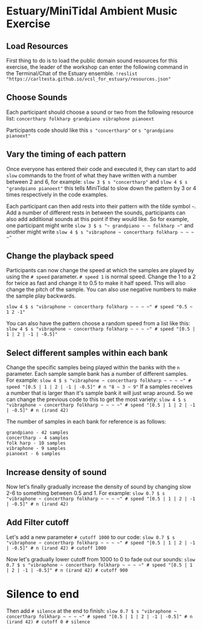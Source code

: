 # Estuary/MiniTidal Ambient Music Exercise

## Load Resources
First thing to do is to load the public domain sound resources for this exercise, the leader of the workshop can enter the following command in the Terminal/Chat of the Estuary ensemble. ```!reslist "https://carltesta.github.io/vcsl_for_estuary/resources.json"```

## Choose Sounds
Each participant should choose a sound or two from the following resource list: `concertharp folkharp grandpiano vibraphone pianoext` 

Participants code should like this `s "concertharp"` or `s "grandpiano pianoext"`

## Vary the timing of each pattern

Once everyone has entered their code and executed it, they can start to add `slow` commands to the front of what they have written with a number between 2 and 6, for example: `slow 3 $ s "concertharp"` and `slow 4 $ s "grandpiano pianoext"` this tells MiniTidal to slow down the pattern by 3 or 4 times respectively in the code examples.

Each participant can then add rests into their pattern with the tilde symbol `~`. Add a number of different rests in between the sounds, participants can also add additional sounds at this point if they would like. So for example, one participant might write ```slow 3 $ s "~ grandpiano ~ ~ folkharp ~"``` and another might write ```slow 4 $ s "vibraphone ~ concertharp folkharp ~ ~ ~ ~"```

## Change the playback speed 

Participants can now change the speed at which the samples are played by using the `# speed` parameter. `# speed 1` is normal speed. Change the 1 to a 2 for twice as fast and change it to 0.5 to make it half speed. This will also change the pitch of the sample. You can also use negative numbers to make the sample play backwards.

`slow 4 $ s "vibraphone ~ concertharp folkharp ~ ~ ~ ~" # speed "0.5 ~ 1 2 -1"` 

You can also have the pattern choose a random speed from a list like this: `slow 4 $ s "vibraphone ~ concertharp folkharp ~ ~ ~ ~" # speed "[0.5 | 1 | 2 | -1 | -0.5]"`

## Select different samples within each bank

Change the specific samples being played within the banks with the `n` parameter. Each sample sample bank has a number of different samples. For example: `slow 4 $ s "vibraphone ~ concertharp folkharp ~ ~ ~ ~" # speed "[0.5 | 1 | 2 | -1 | -0.5]" # n "8 ~ 3 ~ 9"` If a samples receives a number that is larger than it's sample bank it will just wrap around. So we can change the previous code to this to get the most variety: `slow 4 $ s "vibraphone ~ concertharp folkharp ~ ~ ~ ~" # speed "[0.5 | 1 | 2 | -1 | -0.5]" # n (irand 42)`

The number of samples in each bank for reference is as follows:
```
grandpiano - 42 samples
concertharp - 4 samples
folk harp - 10 samples
vibraphone - 9 samples
pianoext - 6 samples
```

## Increase density of sound

Now let's finally gradually increase the density of sound by changing slow 2-6 to something between 0.5 and 1. For example: `slow 0.7 $ s "vibraphone ~ concertharp folkharp ~ ~ ~ ~" # speed "[0.5 | 1 | 2 | -1 | -0.5]" # n (irand 42)`

## Add Filter cutoff

Let's add a new parameter `# cutoff 1000` to our code: `slow 0.7 $ s "vibraphone ~ concertharp folkharp ~ ~ ~ ~" # speed "[0.5 | 1 | 2 | -1 | -0.5]" # n (irand 42) # cutoff 1000`

Now let's gradually lower cutoff from 1000 to 0 to fade out our sounds: `slow 0.7 $ s "vibraphone ~ concertharp folkharp ~ ~ ~ ~" # speed "[0.5 | 1 | 2 | -1 | -0.5]" # n (irand 42) # cutoff 900`

# Silence to end

Then add `# silence` at the end to finish: `slow 0.7 $ s "vibraphone ~ concertharp folkharp ~ ~ ~ ~" # speed "[0.5 | 1 | 2 | -1 | -0.5]" # n (irand 42) # cutoff 0 # silence`
